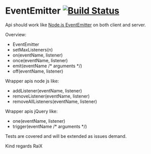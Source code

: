 EventEmitter [![Build Status](https://travis-ci.org/raix/Meteor-EventEmitter.svg)](https://travis-ci.org/raix/Meteor-EventEmitter)
============

Api should work like [Node.js EventEmitter](http://nodejs.org/api/events.html) on both client and server.

Overview:
* EventEmitter
* setMaxListeners(n)
* on(eventName, listener)
* once(eventName, listener)
* emit(eventName /* arguments */)
* off(eventName, listener)

Wrapper apis node js like:
* addListener(eventName, listener)
* removeListener(eventName, listener)
* removeAllListeners(eventName, listener)

Wrapper apis jQuery like:
* one(eventName, listener)
* trigger(eventName /* arguments */)

Tests are covered and will be extended as issues demand.

Kind regards RaiX